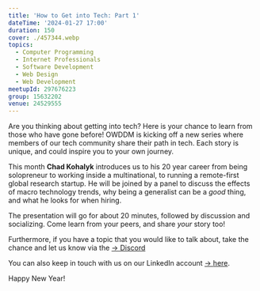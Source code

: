 ```yaml
---
title: 'How to Get into Tech: Part 1'
dateTime: '2024-01-27 17:00'
duration: 150
cover: ./457344.webp
topics:
  - Computer Programming
  - Internet Professionals
  - Software Development
  - Web Design
  - Web Development
meetupId: 297676223
group: 15632202
venue: 24529555
---
```


Are you thinking about getting into tech? Here is your chance to learn from those who have gone before! OWDDM is kicking off a new series where members of our tech community share their path in tech. Each story is unique, and could inspire you to your own journey.

This month **Chad Kohalyk** introduces us to his 20 year career from being solopreneur to working inside a multinational, to running a remote-first global research startup. He will be joined by a panel to discuss the effects of macro technology trends, why being a generalist can be a *good* thing, and what he looks for when hiring.

The presentation will go for about 20 minutes, followed by discussion and socializing. Come learn from your peers, and share *your* story too!

Furthermore, if you have a topic that you would like to talk about, take the chance and let us know via the [→ Discord](https://owddm.com/discord)

You can also keep in touch with us on our LinkedIn account [→ ](https://www.linkedin.com/company/owddm-kwddm/)[here](https://www.linkedin.com/company/owddm-kwddm/).

Happy New Year!
